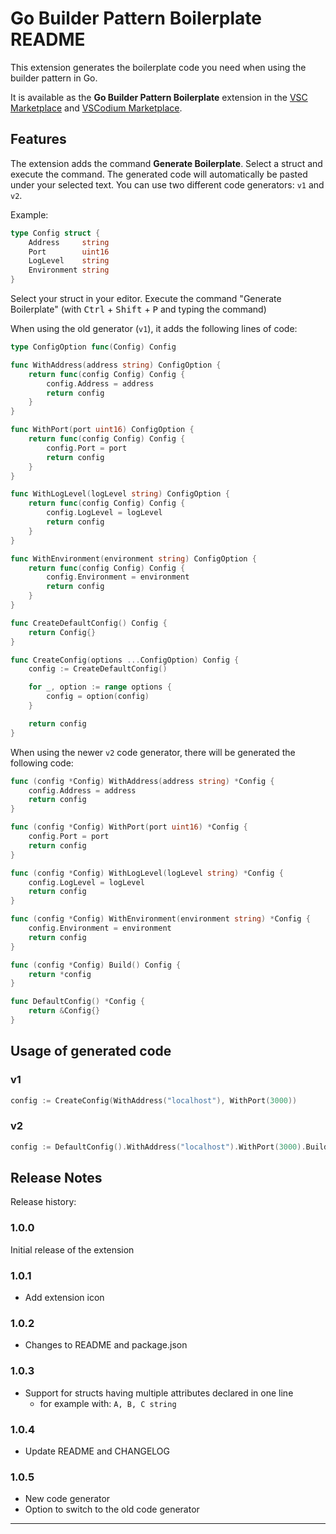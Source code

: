 # Go Builder Pattern Boilerplate README

This extension generates the boilerplate code you need when using the builder pattern in Go.

It is available as the **Go Builder Pattern Boilerplate** extension in the [VSC Marketplace](https://marketplace.visualstudio.com/items?itemName=SammyColon.go-builder-pattern-boilerplate) and [VSCodium Marketplace](https://open-vsx.org/extension/SammyColon/go-builder-pattern-boilerplate).

## Features

The extension adds the command **Generate Boilerplate**. Select a struct and execute the command. The generated code will automatically be pasted under your selected text.
You can use two different code generators: `v1` and `v2`.

Example:

```go
type Config struct {
	Address     string
	Port        uint16
	LogLevel    string
	Environment string
}
```

Select your struct in your editor. Execute the command "Generate Boilerplate" (with <kbd>Ctrl</kbd> + <kbd>Shift</kbd> + <kbd>P</kbd> and typing the command)

When using the old generator (`v1`), it adds the following lines of code:

```go
type ConfigOption func(Config) Config

func WithAddress(address string) ConfigOption {
	return func(config Config) Config {
		config.Address = address
		return config
	}
}

func WithPort(port uint16) ConfigOption {
	return func(config Config) Config {
		config.Port = port
		return config
	}
}

func WithLogLevel(logLevel string) ConfigOption {
	return func(config Config) Config {
		config.LogLevel = logLevel
		return config
	}
}

func WithEnvironment(environment string) ConfigOption {
	return func(config Config) Config {
		config.Environment = environment
		return config
	}
}

func CreateDefaultConfig() Config {
	return Config{}
}

func CreateConfig(options ...ConfigOption) Config {
	config := CreateDefaultConfig()

	for _, option := range options {
		config = option(config)
	}

	return config
}
```

When using the newer `v2` code generator, there will be generated the following code:

```go
func (config *Config) WithAddress(address string) *Config {
	config.Address = address
	return config
}

func (config *Config) WithPort(port uint16) *Config {
	config.Port = port
	return config
}

func (config *Config) WithLogLevel(logLevel string) *Config {
	config.LogLevel = logLevel
	return config
}

func (config *Config) WithEnvironment(environment string) *Config {
	config.Environment = environment
	return config
}

func (config *Config) Build() Config {
	return *config
}

func DefaultConfig() *Config {
	return &Config{}
}
```

## Usage of generated code

### v1

```go
config := CreateConfig(WithAddress("localhost"), WithPort(3000))
```

### v2

```go
config := DefaultConfig().WithAddress("localhost").WithPort(3000).Build()
```

## Release Notes

Release history:

### 1.0.0

Initial release of the extension

### 1.0.1

- Add extension icon

### 1.0.2

- Changes to README and package.json
  
### 1.0.3

- Support for structs having multiple attributes declared in one line
  - for example with: `A, B, C string`

### 1.0.4

- Update README and CHANGELOG

### 1.0.5

- New code generator
- Option to switch to the old code generator

---